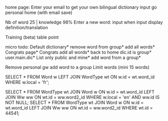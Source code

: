 
home page: Enter your email to get your own bilingual dictionary
input go personal home (with email save)

Nb of word 25 | knowledge 98%
Enter a new word:
input
when input display definition/translation
 
Training (beta) 
table point

micro todo:
Default dictionary*
remove word from group*
add all words*
Congrats page*
Congrats add all words*
back to home dic.id is group*
user.main.dic*
List only public and mine*
add word from a group*

Remove personal gw
add word to a group
Limit words (mini 15 words)

SELECT * FROM Word w LEFT JOIN WordType wt ON w.id = wt.word_id WHERE w.local = 'fr';


SELECT * FROM WordType wt JOIN Word w ON w.id = wt.word_id LEFT JOIN Ww ww ON wt.id = ww.word2_id WHERE w.local = 'en' AND ww.id IS NOT NULL;
SELECT * FROM WordType wt JOIN Word w ON w.id = wt.word_id LEFT JOIN Ww ww ON wt.id = ww.word2_id WHERE wt.id = 44541;